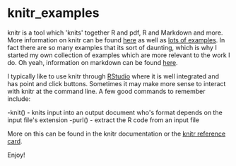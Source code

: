 knitr_examples
==============

knitr is a tool which 'knits' together R and pdf, R and Markdown and more.  More information on knitr can be found [here](http://yihui.name/knitr/ "knitr page") as well as [lots of examples](https://github.com/yihui/knitr-examples "knitr github").  In fact there are so many examples that its sort of daunting, which is why I started my own collection of examples which are more relevant to the work I do.  Oh yeah, information on markdown can be found [here](http://daringfireball.net/projects/markdown/syntax#link "Markdown syntax").

I typically like to use knitr through [RStudio](https://www.rstudio.com/ "RStudio") where it is well integrated and has point and click buttons.  Sometimes it may make more sense to interact with knitr at the command line.  A few good commands to remember include:

-knit() - knits input into an output document who's format depends on the input file's extension
-purl() - extract the R code from an input file

More on this can be found in the knitr documentation or the [knitr reference card](http://cran.r-project.org/web/packages/knitr/vignettes/knitr-refcard.pdf "knitr ref card").


Enjoy!
